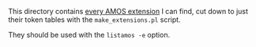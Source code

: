 This directory contains [every AMOS extension](https://www.exotica.org.uk/wiki/AMOS_extensions)
I can find, cut down to just their token tables with the `make_extensions.pl` script.

They should be used with the `listamos -e` option.
